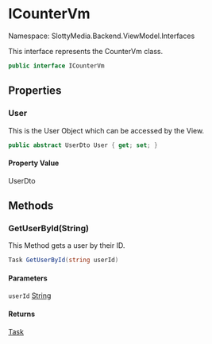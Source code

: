 # ICounterVm

Namespace: SlottyMedia.Backend.ViewModel.Interfaces

This interface represents the CounterVm class.

```csharp
public interface ICounterVm
```

## Properties

### **User**

This is the User Object which can be accessed by the View.

```csharp
public abstract UserDto User { get; set; }
```

#### Property Value

UserDto<br>

## Methods

### **GetUserById(String)**

This Method gets a user by their ID.

```csharp
Task GetUserById(string userId)
```

#### Parameters

`userId` [String](https://docs.microsoft.com/en-us/dotnet/api/system.string)<br>

#### Returns

[Task](https://docs.microsoft.com/en-us/dotnet/api/system.threading.tasks.task)<br>
